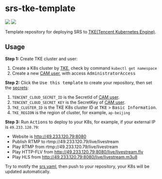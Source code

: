 # srs-tke-template

![](http://ossrs.net/gif/v1/sls.gif?site=github.com&path=/tmpl/k8s/tke/ossrs/srs-tke-template)
[![](https://github.com/ossrs/srs-tke-template/actions/workflows/tencent.yml/badge.svg)](https://github.com/ossrs/srs-tke-template/actions/workflows/tencent.yml)

Template repository for deploying SRS to [TKE(Tencent Kubernetes Engine)](https://cloud.tencent.com/document/product/457/6759).

## Usage

**Step 1:** Create TKE cluster and user:

1. Create a K8s cluster by [TKE](https://console.cloud.tencent.com/tke2/cluster?rid=8), check by command `kubectl get namespace`
1. Create a new [CAM user](https://console.cloud.tencent.com/cam), with access <kbd>AdministratorAccess</kbd>

**Step 2:** Click the <kbd>Use this template</kbd> to create your repository, then set the [secrets](https://github.com/ossrs/srs-tke-template/settings/secrets/actions):

1. `TENCENT_CLOUD_SECRET_ID` is the SecretId of [CAM user](https://console.cloud.tencent.com/cam).
1. `TENCENT_CLOUD_SECRET_KEY` is the SecretKey of [CAM user](https://console.cloud.tencent.com/cam).
1. `TKE_CLUSTER_ID` is the TKE K8s cluster ID at <kbd>TKE</kbd> > <kbd>Basic Information</kbd>.
1. `TKE_REGION` is the region of cluster, for example, `ap-beijing`

**Step 3:** Run <kbd>Actions</kbd> to deploy to your K8s, for example, if your external IP is `49.233.120.79`:

* Website is http://49.233.120.79:8080
* Publish RTMP to rtmp://49.233.120.79/live/livestream
* Play RTMP from rtmp://49.233.120.79/live/livestream
* Play HTTP-FLV from http://49.233.120.79:8080/live/livestream.flv
* Play HLS from http://49.233.120.79:8080/live/livestream.m3u8

Try to motify the [srs.yaml](srs.yaml), then push to your repository, your K8s will be updated automatically.

